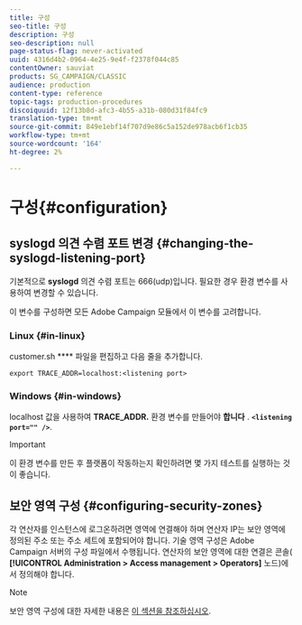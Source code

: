 ```yaml
---
title: 구성
seo-title: 구성
description: 구성
seo-description: null
page-status-flag: never-activated
uuid: 4316d4b2-0964-4e25-9e4f-f2378f044c85
contentOwner: sauviat
products: SG_CAMPAIGN/CLASSIC
audience: production
content-type: reference
topic-tags: production-procedures
discoiquuid: 12f13b8d-afc3-4b55-a31b-080d31f84fc9
translation-type: tm+mt
source-git-commit: 849e1ebf14f707d9e86c5a152de978acb6f1cb35
workflow-type: tm+mt
source-wordcount: '164'
ht-degree: 2%

---
```



# 구성{#configuration}

## syslogd 의견 수렴 포트 변경 {#changing-the-syslogd-listening-port}

기본적으로 **syslogd** 의견 수렴 포트는 666(udp)입니다. 필요한 경우 환경 변수를 사용하여 변경할 수 있습니다.

이 변수를 구성하면 모든 Adobe Campaign 모듈에서 이 변수를 고려합니다.

### Linux {#in-linux}

customer.sh **** 파일을 편집하고 다음 줄을 추가합니다.

```
export TRACE_ADDR=localhost:<listening port>
```

### Windows {#in-windows}

localhost 값을 사용하여 **TRACE_ADDR.** 환경 변수를 만들어야 **합니다** . **`<listening port="" />`**.

>[!IMPORTANT]
>
>이 환경 변수를 만든 후 플랫폼이 작동하는지 확인하려면 몇 가지 테스트를 실행하는 것이 좋습니다.

## 보안 영역 구성 {#configuring-security-zones}

각 연산자를 인스턴스에 로그온하려면 영역에 연결해야 하며 연산자 IP는 보안 영역에 정의된 주소 또는 주소 세트에 포함되어야 합니다. 기술 영역 구성은 Adobe Campaign 서버의 구성 파일에서 수행됩니다. 연산자의 보안 영역에 대한 연결은 콘솔( **[!UICONTROL Administration > Access management > Operators]** 노드)에서 정의해야 합니다.

>[!NOTE]
>
>보안 영역 구성에 대한 자세한 내용은 [이 섹션을 참조하십시오](../../installation/using/configuring-campaign-server.md#defining-security-zones).
